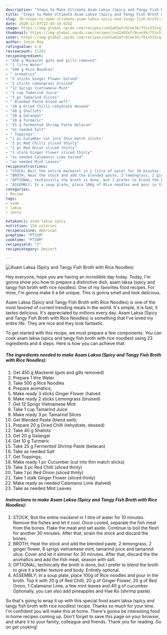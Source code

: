```yaml
---
description: "Steps to Make Ultimate Asam Laksa (Spicy and Tangy Fish Broth with Rice Noodles)"
title: "Steps to Make Ultimate Asam Laksa (Spicy and Tangy Fish Broth with Rice Noodles)"
slug: 36-steps-to-make-ultimate-asam-laksa-spicy-and-tangy-fish-broth-with-rice-noodles
date: 2020-12-07T22:45:19.916Z
image: https://img-global.cpcdn.com/recipes/ce42a03afc9cee36/751x532cq70/asam-laksa-spicy-and-tangy-fish-broth-with-rice-noodles-recipe-main-photo.jpg
thumbnail: https://img-global.cpcdn.com/recipes/ce42a03afc9cee36/751x532cq70/asam-laksa-spicy-and-tangy-fish-broth-with-rice-noodles-recipe-main-photo.jpg
cover: https://img-global.cpcdn.com/recipes/ce42a03afc9cee36/751x532cq70/asam-laksa-spicy-and-tangy-fish-broth-with-rice-noodles-recipe-main-photo.jpg
author: Josie Roy
ratingvalue: 4.8
reviewcount: 21283
recipeingredient:
- "450 g Mackerel guts and gills removed"
- "1 litre Water"
- "500 g Rice Noodles"
- " aromatics"
- "3 sticks Ginger Flower halved"
- "2 sticks Lemongrass bruised"
- "12 Sprigs Vietnamese Mint"
- "1 cup Tamarind Juice"
- "3 pc Tamarind Slices"
- " Blended Paste blend well"
- "20 g Dried Chilli rehydrate deseed"
- "40 g Shallots"
- "20 g Galangal"
- "10 g Turmeric"
- "25 g Fermented Shrimp Paste belacan"
- "as needed Salt"
- " Toppings"
- "1 pc Cucumber cut into thin match sticks"
- "3 pc Red Chilli sliced thinly"
- "1 pc Red Onion sliced thinly"
- "1 stalk Ginger Flower sliced thinly"
- "as needed Calamansi Lime halved"
- "as needed Mint Leaves"
recipeinstructions:
- "STOCK; Boil the entire mackerel in 1 litre of water for 10 minutes. Remove the fishes and let it cool. Once cooled, separate the fish meat from the bones. Flake the meat and set aside. Continue to boil the flesh for another 30 minutes. After that, strain the stock and discard the bones."
- "BROTH; Heat the stock and add the blended paste, 2 lemongrass, 2 ginger flower, 8 sprigs vietnamese mint, tamarind juice and tamarind slice. Cover and let it simmer for 30 minutes. After that, discard the the aromatics and add the fish meat, season with salt."
- "OPTIONAL; techincally the broth is done, but I prefer to blend the broth to give it a better texture and body. Entirely optional."
- "ASSEMBLY; In a soup plate, place 100g of Rice noodles and pour in the broth. Top it with 20 g of Red Chilli, 20 g of Ginger Flower, 20 g of Red Onion, 1 Calamansi Lime, a few mint leaves and 40 g of cucumber. Optionally, you can also add pineapples and Hae Ko (shrimp paste)."
categories:
- Recipe
tags:
- asam
- laksa
- spicy

katakunci: asam laksa spicy 
nutrition: 154 calories
recipecuisine: American
preptime: "PT31M"
cooktime: "PT38M"
recipeyield: "2"
recipecategory: Dessert

---
```



![Asam Laksa (Spicy and Tangy Fish Broth with Rice Noodles)](https://img-global.cpcdn.com/recipes/ce42a03afc9cee36/751x532cq70/asam-laksa-spicy-and-tangy-fish-broth-with-rice-noodles-recipe-main-photo.jpg)

Hey everyone, hope you are having an incredible day today. Today, I'm gonna show you how to prepare a distinctive dish, asam laksa (spicy and tangy fish broth with rice noodles). One of my favorites food recipes. For mine, I'm gonna make it a bit unique. This is gonna smell and look delicious.



Asam Laksa (Spicy and Tangy Fish Broth with Rice Noodles) is one of the most favored of current trending meals in the world. It's simple, it is fast, it tastes delicious. It's appreciated by millions every day. Asam Laksa (Spicy and Tangy Fish Broth with Rice Noodles) is something that I've loved my entire life. They are nice and they look fantastic.


To get started with this recipe, we must prepare a few components. You can cook asam laksa (spicy and tangy fish broth with rice noodles) using 23 ingredients and 4 steps. Here is how you can achieve that.

<!--inarticleads1-->

##### The ingredients needed to make Asam Laksa (Spicy and Tangy Fish Broth with Rice Noodles):

1. Get 450 g Mackerel (guts and gills removed)
1. Prepare 1 litre Water
1. Take 500 g Rice Noodles
1. Prepare  aromatics;
1. Make ready 3 sticks Ginger Flower (halved
1. Make ready 2 sticks Lemongrass (bruised)
1. Get 12 Sprigs Vietnamese Mint
1. Take 1 cup Tamarind Juice
1. Make ready 3 pc Tamarind Slices
1. Get  Blended Paste (blend well);
1. Prepare 20 g Dried Chilli (rehydrate, deseed)
1. Take 40 g Shallots
1. Get 20 g Galangal
1. Get 10 g Turmeric
1. Take 25 g Fermented Shrimp Paste (belacan)
1. Take as needed Salt
1. Get  Toppings;
1. Make ready 1 pc Cucumber (cut into thin match sticks)
1. Take 3 pc Red Chilli (sliced thinly)
1. Take 1 pc Red Onion (sliced thinly)
1. Take 1 stalk Ginger Flower (sliced thinly)
1. Make ready as needed Calamansi Lime (halved)
1. Take as needed Mint Leaves




<!--inarticleads2-->

##### Instructions to make Asam Laksa (Spicy and Tangy Fish Broth with Rice Noodles):

1. STOCK; Boil the entire mackerel in 1 litre of water for 10 minutes. Remove the fishes and let it cool. Once cooled, separate the fish meat from the bones. Flake the meat and set aside. Continue to boil the flesh for another 30 minutes. After that, strain the stock and discard the bones.
1. BROTH; Heat the stock and add the blended paste, 2 lemongrass, 2 ginger flower, 8 sprigs vietnamese mint, tamarind juice and tamarind slice. Cover and let it simmer for 30 minutes. After that, discard the the aromatics and add the fish meat, season with salt.
1. OPTIONAL; techincally the broth is done, but I prefer to blend the broth to give it a better texture and body. Entirely optional.
1. ASSEMBLY; In a soup plate, place 100g of Rice noodles and pour in the broth. Top it with 20 g of Red Chilli, 20 g of Ginger Flower, 20 g of Red Onion, 1 Calamansi Lime, a few mint leaves and 40 g of cucumber. Optionally, you can also add pineapples and Hae Ko (shrimp paste).




So that's going to wrap it up with this special food asam laksa (spicy and tangy fish broth with rice noodles) recipe. Thanks so much for your time. I'm confident you will make this at home. There's gonna be interesting food in home recipes coming up. Don't forget to save this page on your browser, and share it to your family, colleague and friends. Thank you for reading. Go on get cooking!

